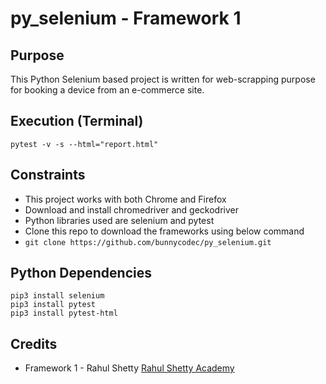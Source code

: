# py_selenium - Framework 1

## Purpose

This Python Selenium based project is written for web-scrapping purpose for booking a device from an e-commerce site.

## Execution (Terminal)

```
pytest -v -s --html="report.html"
```

## Constraints

- This project works with both Chrome and Firefox
- Download and install chromedriver and geckodriver
- Python libraries used are selenium and pytest
- Clone this repo to download the frameworks using below command
- `git clone https://github.com/bunnycodec/py_selenium.git`

## Python Dependencies

```
pip3 install selenium
pip3 install pytest
pip3 install pytest-html
```

## Credits

- Framework 1 - Rahul Shetty [Rahul Shetty Academy](https://rahulshettyacademy.com/)